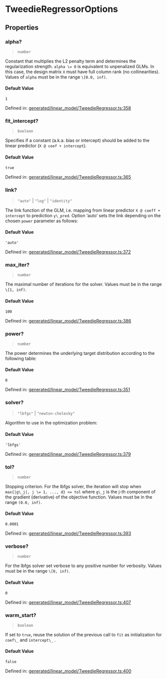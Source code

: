# TweedieRegressorOptions

## Properties

### alpha?

> `number`

Constant that multiplies the L2 penalty term and determines the regularization strength. `alpha \= 0` is equivalent to unpenalized GLMs. In this case, the design matrix `X` must have full column rank (no collinearities). Values of `alpha` must be in the range `\[0.0, inf)`.

#### Default Value

`1`

Defined in:  [generated/linear\_model/TweedieRegressor.ts:358](https://github.com/transitive-bullshit/scikit-learn-ts/blob/b59c1ff/packages/sklearn/src/generated/linear_model/TweedieRegressor.ts#L358)

### fit\_intercept?

> `boolean`

Specifies if a constant (a.k.a. bias or intercept) should be added to the linear predictor (`X @ coef + intercept`).

#### Default Value

`true`

Defined in:  [generated/linear\_model/TweedieRegressor.ts:365](https://github.com/transitive-bullshit/scikit-learn-ts/blob/b59c1ff/packages/sklearn/src/generated/linear_model/TweedieRegressor.ts#L365)

### link?

> `"auto"` \| `"log"` \| `"identity"`

The link function of the GLM, i.e. mapping from linear predictor `X @ coeff + intercept` to prediction `y\_pred`. Option ‘auto’ sets the link depending on the chosen `power` parameter as follows:

#### Default Value

`'auto'`

Defined in:  [generated/linear\_model/TweedieRegressor.ts:372](https://github.com/transitive-bullshit/scikit-learn-ts/blob/b59c1ff/packages/sklearn/src/generated/linear_model/TweedieRegressor.ts#L372)

### max\_iter?

> `number`

The maximal number of iterations for the solver. Values must be in the range `\[1, inf)`.

#### Default Value

`100`

Defined in:  [generated/linear\_model/TweedieRegressor.ts:386](https://github.com/transitive-bullshit/scikit-learn-ts/blob/b59c1ff/packages/sklearn/src/generated/linear_model/TweedieRegressor.ts#L386)

### power?

> `number`

The power determines the underlying target distribution according to the following table:

#### Default Value

`0`

Defined in:  [generated/linear\_model/TweedieRegressor.ts:351](https://github.com/transitive-bullshit/scikit-learn-ts/blob/b59c1ff/packages/sklearn/src/generated/linear_model/TweedieRegressor.ts#L351)

### solver?

> `"lbfgs"` \| `"newton-cholesky"`

Algorithm to use in the optimization problem:

#### Default Value

`'lbfgs'`

Defined in:  [generated/linear\_model/TweedieRegressor.ts:379](https://github.com/transitive-bullshit/scikit-learn-ts/blob/b59c1ff/packages/sklearn/src/generated/linear_model/TweedieRegressor.ts#L379)

### tol?

> `number`

Stopping criterion. For the lbfgs solver, the iteration will stop when `max{|g\_j|, j \= 1, ..., d} <= tol` where `g\_j` is the j-th component of the gradient (derivative) of the objective function. Values must be in the range `(0.0, inf)`.

#### Default Value

`0.0001`

Defined in:  [generated/linear\_model/TweedieRegressor.ts:393](https://github.com/transitive-bullshit/scikit-learn-ts/blob/b59c1ff/packages/sklearn/src/generated/linear_model/TweedieRegressor.ts#L393)

### verbose?

> `number`

For the lbfgs solver set verbose to any positive number for verbosity. Values must be in the range `\[0, inf)`.

#### Default Value

`0`

Defined in:  [generated/linear\_model/TweedieRegressor.ts:407](https://github.com/transitive-bullshit/scikit-learn-ts/blob/b59c1ff/packages/sklearn/src/generated/linear_model/TweedieRegressor.ts#L407)

### warm\_start?

> `boolean`

If set to `true`, reuse the solution of the previous call to `fit` as initialization for `coef\_` and `intercept\_` .

#### Default Value

`false`

Defined in:  [generated/linear\_model/TweedieRegressor.ts:400](https://github.com/transitive-bullshit/scikit-learn-ts/blob/b59c1ff/packages/sklearn/src/generated/linear_model/TweedieRegressor.ts#L400)
